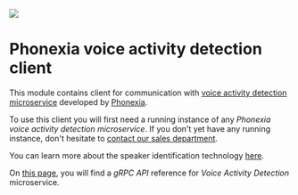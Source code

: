 ![](https://www.phonexia.com/wp-content/uploads/phonexia-logo-transparent-500px.png)

# Phonexia voice activity detection client

This module contains client for communication with [voice activity detection microservice](https://hub.docker.com/r/phonexia/voice-activity-detection) developed by [Phonexia](https://phonexia.com).

To use this client you will first need a running instance of any *Phonexia voice activity detection microservice*. If you don't yet have any running instance, don't hesitate to [contact our sales department](mailto:info@phonexia.com).

You can learn more about the speaker identification technology [here](https://docs.cloud.phonexia.com/docs/technologies/speaker-identification/).

On [this page](https://docs.cloud.phonexia.com/docs/products/speech-platform-4/grpc/api/phonexia/grpc/technologies/voice_activity_detection/v1/voice_activity_detection.proto), you will find a *gRPC API* reference for *Voice Activity Detection* microservice.

